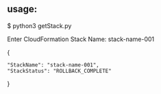 ## usage:

$ python3 getStack.py

Enter CloudFormation Stack Name: stack-name-001

{

    "StackName": "stack-name-001",
    "StackStatus": "ROLLBACK_COMPLETE"
    
}



